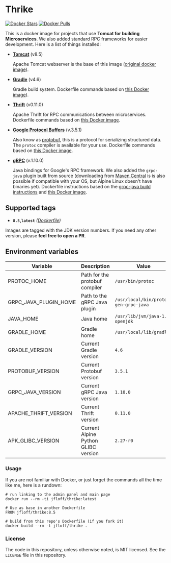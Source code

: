 # Thrike

[![Docker Stars](https://img.shields.io/docker/stars/jfloff/thrike.svg)][hub]
[![Docker Pulls](https://img.shields.io/docker/pulls/jfloff/thrike.svg)][hub]

[hub]: https://hub.docker.com/r/jfloff/thrike/

This is a docker image for projects that use **Tomcat for building Microservices**. We also added standard RPC frameworks for easier development. Here is a list of things installed:

- **[Tomcat](http://tomcat.apache.org/)** (v8.5)

    Apache Tomcat webserver is the base of this image ([original docker image](https://github.com/docker-library/tomcat/blob/master/8.5/jre8/Dockerfile)).

- **[Gradle](http://openjdk.java.net/)** (v4.6)

    Gradle build system. Dockerfile commands based on [this Docker image](https://github.com/keeganwitt/docker-gradle/blob/master/jdk8-alpine/Dockerfile)).

- **[Thrift](https://thrift.apache.org/)** (v0.11.0)

    Apache Thrift for RPC communications between microservices. Dockerfile commands based on [this Docker image](https://github.com/ahawkins/docker-thrift/blob/master/0.10/Dockerfile).

- **[Google Protocol Buffers](https://developers.google.com/protocol-buffers/)** (v.3.5.1)

    Also know as [protobuf](https://github.com/google/protobuf), this is a protocol for serializing structured data. The `protoc` compiler is available for your use. Dockerfile commands based on [this Docker image](https://github.com/jfloff/grpc-java-sbt).

- **[gRPC](https://grpc.io/)** (v.1.10.0)

    Java bindings for Google's RPC framework. We also added the `grpc-java` plugin built from source (downloading from [Maven Central](http://search.maven.org/#search%7Cga%7C1%7Ca%3A%22protoc-gen-grpc-java%22) is is also possible if compatible with your OS, but Alpine Linux doesn't have binaries yet). Dockerfile instructions based on the [grpc-java build instructions](https://github.com/grpc/grpc-java/tree/master/compiler) and [this Docker image](https://github.com/jfloff/grpc-java-sbt).


## Supported tags
* **`8.5`,`latest`** *([Dockerfile](https://github.com/jfloff/docker-thrike/blob/master/8.5/Dockerfile))*

Images are tagged with the JDK version numbers. If you need any other version, please **feel free to open a PR**.


## Environment variables
| Variable | Description | Value |
| -------- | ----------- | ------- |
| PROTOC_HOME | Path for the protobuf compiler | `/usr/bin/protoc` |
| GRPC_JAVA_PLUGIN_HOME | Path to the gRPC Java plugin | `/usr/local/bin/protoc-gen-grpc-java` |
| JAVA_HOME | Java home | `/usr/lib/jvm/java-1.8-openjdk` |
| GRADLE_HOME | Gradle home | `/usr/local/lib/gradle` |
| GRADLE_VERSION | Current Gradle version | `4.6` |
| PROTOBUF_VERSION | Current Protobuf version | `3.5.1` |
| GRPC_JAVA_VERSION | Current gRPC Java version | `1.10.0` |
| APACHE_THRIFT_VERSION | Current Thrift version | `0.11.0` |
| APK_GLIBC_VERSION | Current Alpine Python GLIBC version | `2.27-r0` |


### Usage
If you are not familiar with Docker, or just forget the commands all the time like me, here is a rundown:
```
# run linking to the admin panel and main page
docker run --rm -ti jfloff/thrike:latest

# Use as base in another Dockerfile
FROM jfloff/thrike:8.5

# build from this repo's Dockerfile (if you fork it)
docker build --rm -t jfloff/thrike .
```


### License
The code in this repository, unless otherwise noted, is MIT licensed. See the `LICENSE` file in this repository.
